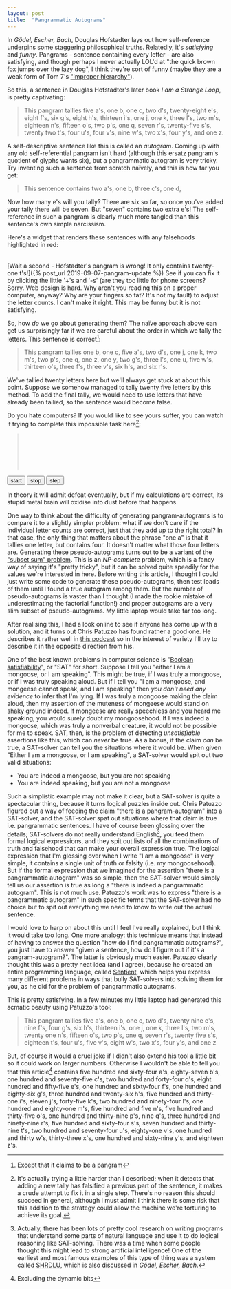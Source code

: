 ```yaml
---
layout: post
title:  "Pangrammatic Autograms"
---
```


In *Gödel, Escher, Bach*, Douglas Hofstadter lays out how self-reference
underpins some staggering philosophical truths. Relatedly, it's *satisfying* and
*funny*. Pangrams - sentence containing every letter - are also satisfying, and
though perhaps I never actually LOL'd at "the quick brown fox jumps over the
lazy dog", I think they're sort of funny (maybe they are a weak form of Tom 7's
["improper hierarchy"](https://www.youtube.com/watch?v=ar9WRwCiSr0)).

So this, a sentence in Douglas Hofstadter's later book *I am a Strange Loop*, is
pretty captivating:

> This pangram tallies five a's, one b, one c, two d's, twenty-eight e's, eight
> f's, six g's, eight h's, thirteen i's, one j, one k, three l's, two m's,
> eighteen n's, fifteen o's, two p's, one q, seven r's, twenty-five s's, twenty
> two t's, four u's, four v's, nine w's, two x's, four y's, and one z.

A self-descriptive sentence like this is called an *autogram*. Coming up with any
old self-referential pangram isn't hard (although this ersatz pangram's quotient
of glyphs wants six), but a pangrammatic autogram is very tricky. Try inventing
such a sentence from scratch naïvely, and this is how far you get:

> This sentence contains two a's, one b, three c's, one d,

Now how many e's will you tally? There are six so far, so once you've added your
tally there will be seven. But "seven" contains two extra e's! The
self-reference in such a pangram is clearly much more tangled than this
sentence's own simple narcissism.

Here's a widget that renders these sentences with any falsehoods highlighted in
red:

<blockquote id="sentence"></blockquote>
<table style="border: none; user-select: none;"><tr id="letter-counts"></tr></table>
<script src="https://d3js.org/d3.v5.min.js"></script>
<script src="/assets/js/pangrams.js"></script>

[Wait a second - Hofstadter's pangram is wrong! It only contains twenty-one
t's!]({% post_url 2019-09-07-pangram-update %}) See if you can fix it by
clicking the little '+'s and '-s' (are they too little for phone screens?
Sorry. Web design is hard. Why aren't you reading this on a proper computer,
anyway? Why are your fingers so fat? It's not my fault) to adjust the letter
counts. I can't make it right. This may be funny but it is not satisfying.

So, how *do* we go about generating them? The naïve approach above can get us
surprisingly far if we are careful about the order in which we tally the
letters. This sentence is correct[^1]:

> This pangram tallies one b, one c, five a's, two d's, one j, one k, two m's,
  two p's, one q, one z, one y, two g's, three l's, one u, five w's, thirteen
  o's, three f's, three v's, six h's, and six r's.

We've tallied twenty letters here but we'll always get stuck at about this
point. Suppose we somehow managed to tally twenty five letters by this
method. To add the final tally, we would need to use letters that have already
been tallied, so the sentence would become false.

Do you hate computers? If you would like to see yours suffer, you can watch it
trying to complete this impossible task here[^2]:

<blockquote id="suffering-sentence" style="line-height: 2em; height: 6em"></blockquote>
<button id="suffering-start">start</button>
<button id="suffering-stop">stop</button>
<button id="suffering-step">step</button>

In theory it will admit defeat eventually, but if my calculations are correct,
its stupid metal brain will oxidise into dust before that happens.

One way to think about the difficulty of generating pangram-autograms is to
compare it to a slightly simpler problem: what if we don't care if the
individual letter counts are correct, just that they add up to the right total?
In that case, the only thing that matters about the phrase "one a" is that it
tallies one letter, but contains four. It doesn't matter what those four letters
are. Generating these pseudo-autograms turns out to be a variant of the ["subset
sum" problem](https://en.wikipedia.org/wiki/Subset_sum_problem). This is an
*NP-complete* problem, which is a fancy way of saying it's "pretty tricky", but
it can be solved quite speedily for the values we're interested in here. Before
writing this article, I thought I could just write some code to generate these
pseudo-autograms, then test loads of them until I found a true autogram among
them. But the number of pseudo-autograms is vaster than I thought (I made the
rookie mistake of underestimating the factorial function!) and proper autograms
are a very slim subset of pseudo-autograms. My little laptop would take far too
long.

After realising this, I had a look online to see if anyone has come up with a
solution, and it turns out Chris Patuzzo has found rather a good one. He
describes it rather well in [this podcast](https://whyarecomputers.com/4) so in
the interest of variety I'll try to describe it in the opposite direction from
his.

One of the best known problems in computer science is "[Boolean
satisfiability](https://en.wikipedia.org/wiki/Boolean_satisfiability_problem)",
or "SAT" for short. Suppose I tell you "either I am a mongoose, or I am
speaking". This might be true, if I was truly a mongoose, or if I was truly
speaking aloud. But if I tell you "I am a mongoose, and mongeese cannot speak,
and I am speaking" then *you don't need any evidence* to infer that I'm
lying. If I was truly a mongoose making the claim aloud, then my assertion of
the muteness of mongeese would stand on shaky ground indeed. If mongeese are
really speechless and you heard me speaking, you would surely doubt my
mongoosehood. If I was indeed a mongoose, which was truly a nonverbal creature,
it would not be possible for me to speak. SAT, then, is the problem of detecting
*unsatisfiable* assertions like this, which can *never* be true. As a bonus, if
the claim *can* be true, a SAT-solver can tell you the situations where it would
be. When given "Either I am a mongoose, or I am speaking", a SAT-solver would
spit out two valid situations:

- You are indeed a mongoose, but you are not speaking
- You are indeed speaking, but you are not a mongoose

Such a simplistic example may not make it clear, but a SAT-solver is quite a
spectacular thing, because it turns logical puzzles inside out. Chris Patuzzo
figured out a way of feeding the claim "there is a pangram-autogram" into a
SAT-solver, and the SAT-solver spat out situations where that claim is true
i.e. pangrammatic sentences. I have of course been glossing over the details;
SAT-solvers do not really understand English[^3], you feed them formal logical
expressions, and they spit out lists of all the combinations of truth and
falsehood that can make your overall expression true. The logical expression
that I'm glossing over when I write "I am a mongoose" is very simple, it
contains a single unit of truth or falsity (i.e. my mongoosehood). But if the
formal expression that we imagined for the assertion "there is a pangrammatic
autogram" was so simple, then the SAT-solver would simply tell us our assertion
is true as long a "there is indeed a pangrammatic autogram". This is not much
use. Patuzzo's work was to express "there is a pangrammatic autogram" in such
specific terms that the SAT-solver had no choice but to spit out everything we
need to know to write out the actual sentence.

I would love to harp on about this until I feel I've really explained, but I
think it would take too long. One more analogy: this technique means that
instead of having to answer the question "how do I find pangrammatic
autograms?", you just have to answer "given a sentence, how do I figure out if
it's a pangram-autogram?". The latter is obviously much easier. Patuzzo
clearly thought this was a pretty neat idea (and I agree), because he created an
entire programming language, called [Sentient](https://sentient-lang.org), which
helps you express many different problems in ways that bully SAT-solvers into
solving them for you, as he did for the problem of pangrammatic autograms.

This is pretty satisfying. In a few minutes my little laptop had generated this
acmatic beauty using Patuzzo's tool:

> This pangram tallies five a's, one b, one c, two d's, twenty nine e's, nine
  f's, four g's, six h's, thirteen i's, one j, one k, three l's, two m's, twenty
  one n's, fifteen o's, two p's, one q, seven r's, twenty five s's, eighteen
  t's, four u's, five v's, eight w's, two x's, four y's, and one z

But, of course it would a cruel joke if I didn't also extend his tool a little
bit so it could work on larger numbers. Otherwise I wouldn't be able to tell you
that this article[^4] contains five hundred and sixty-four a's, eighty-seven
b's, one hundred and seventy-five c's, two hundred and forty-four d's, eight
hundred and fifty-five e's, one hundred and sixty-four f's, one hundred and
eighty-six g's, three hundred and twenty-six h's, five hundred and thirty-one
i's, eleven j's, forty-five k's, two hundred and ninety-four l's, one hundred
and eighty-one m's, five hundred and five n's, five hundred and thirty-five o's,
one hundred and thirty-nine p's, nine q's, three hundred and ninety-nine r's,
five hundred and sixty-four s's, seven hundred and thirty-nine t's, two hundred
and seventy-four u's, eighty-one v's, one hundred and thirty w's, thirty-three
x's, one hundred and sixty-nine y's, and eighteen z's.

[^1]: Except that it claims to be a pangram

[^2]: It's actually trying a little harder than I described; when it detects
      that adding a new tally has falsified a previous part of the sentence, it
      makes a crude attempt to fix it in a single step. There's no reason this
      should succeed in general, although I must admit I think there is some
      risk that this addition to the strategy could allow the machine we're
      torturing to achieve its goal.

[^3]: Actually, there has been lots of pretty cool research on writing programs
      that understand some parts of natural language and use it to do logical
      reasoning like SAT-solving. There was a time when some people thought this
      might lead to strong artificial intelligence! One of the earliest and most
      famous examples of this type of thing was a system called
      [SHRDLU](https://en.wikipedia.org/wiki/SHRDLU), which is also discussed in
      *Gödel, Escher, Bach*.

[^4]: Excluding the dynamic bits
